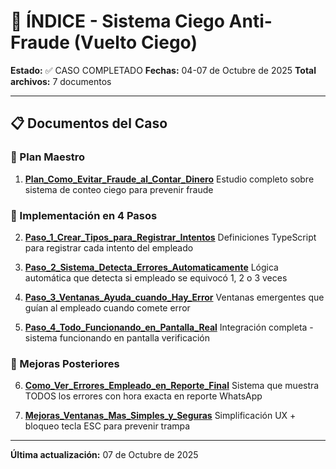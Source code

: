 # 📑 ÍNDICE - Sistema Ciego Anti-Fraude (Vuelto Ciego)

**Estado:** ✅ CASO COMPLETADO
**Fechas:** 04-07 de Octubre de 2025
**Total archivos:** 7 documentos

---

## 📋 Documentos del Caso

### 🎯 Plan Maestro
1. **[Plan_Como_Evitar_Fraude_al_Contar_Dinero](1_Plan_Como_Evitar_Fraude_al_Contar_Dinero.md)**
   Estudio completo sobre sistema de conteo ciego para prevenir fraude

### 🔧 Implementación en 4 Pasos
2. **[Paso_1_Crear_Tipos_para_Registrar_Intentos](2_Paso_1_Crear_Tipos_para_Registrar_Intentos.md)**
   Definiciones TypeScript para registrar cada intento del empleado

3. **[Paso_2_Sistema_Detecta_Errores_Automaticamente](3_Paso_2_Sistema_Detecta_Errores_Automaticamente.md)**
   Lógica automática que detecta si empleado se equivocó 1, 2 o 3 veces

4. **[Paso_3_Ventanas_Ayuda_cuando_Hay_Error](4_Paso_3_Ventanas_Ayuda_cuando_Hay_Error.md)**
   Ventanas emergentes que guían al empleado cuando comete error

5. **[Paso_4_Todo_Funcionando_en_Pantalla_Real](5_Paso_4_Todo_Funcionando_en_Pantalla_Real.md)**
   Integración completa - sistema funcionando en pantalla verificación

### 🚀 Mejoras Posteriores
6. **[Como_Ver_Errores_Empleado_en_Reporte_Final](6_Como_Ver_Errores_Empleado_en_Reporte_Final.md)**
   Sistema que muestra TODOS los errores con hora exacta en reporte WhatsApp

7. **[Mejoras_Ventanas_Mas_Simples_y_Seguras](7_Mejoras_Ventanas_Mas_Simples_y_Seguras.md)**
   Simplificación UX + bloqueo tecla ESC para prevenir trampa

---

**Última actualización:** 07 de Octubre de 2025

